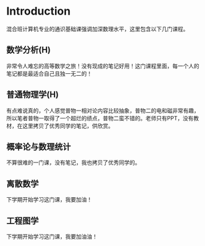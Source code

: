 # **Introduction**
混合班计算机专业的通识基础课强调加深数理水平，这里包含以下几门课程。
## **数学分析(H)**
非常令人难忘的高等数学之旅！没有现成的笔记好用！这门课程里面，每一个人的笔记都是最适合自己且独一无二的！

## **普通物理学(H)**
有点难说真的，个人感觉普物一相对论内容比较抽象，普物二的电和磁非常有趣，所以笔者普物一取得了一个超烂的绩点，普物二蛮不错的。老师只有PPT，没有教材，在这里拷贝了优秀同学的笔记，供欣赏。

## **概率论与数理统计**
不算很难的一门课，没有笔记，我也拷贝了优秀同学的。

## **离散数学**
下学期开始学习这门课，我要加油！

## **工程图学**
下学期开始学习这门课，我要加油油！